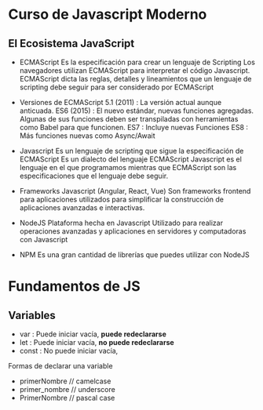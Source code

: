 # Curso de Javascript Moderno

## El Ecosistema JavaScript

- ECMAScript
	Es la especificación para crear un lenguaje de Scripting
	Los navegadores utilizan ECMAScript para interpretar el código Javascript.
	ECMAScript dicta las reglas, detalles y lineamientos que un lenguaje de scripting debe seguir para ser considerado por ECMAScript

- Versiones de ECMAScript
5.1 (2011)  : La versión actual aunque anticuada.
ES6 (2015) : El nuevo estándar, nuevas funciones agregadas. Algunas de sus funciones deben ser transpiladas con herramientas como Babel para que funcionen.
ES7 : Incluye nuevas Funciones
ES8 : Más funciones nuevas como Async/Await

- Javascript
	Es un lenguaje de scripting que sigue la especificación de ECMAScript
	Es un dialecto del lenguaje ECMAScript
	Javascript es el lenguaje en el que programamos mientras que ECMAScript son las especificaciones que el lenguaje debe seguir.

- Frameworks Javascript (Angular, React, Vue)
  Son frameworks frontend para aplicaciones utilizados para simplificar la construcción de aplicaciones avanzadas e interactivas.

- NodeJS
	Plataforma hecha en Javascript
	Utilizado para realizar operaciones avanzadas y aplicaciones en servidores y computadoras con Javascript

- NPM
  Es una gran cantidad de librerías que puedes utilizar con NodeJS

# Fundamentos de JS

## Variables

- var : Puede iniciar vacía, **puede redeclararse**
- let : Puede iniciar vacía, **no puede redeclararse**
- const : No puede iniciar vacía, 

Formas de declarar una variable

- primerNombre // camelcase
- primer_nombre // underscore
- PrimerNombre // pascal case
<!--stackedit_data:
eyJoaXN0b3J5IjpbMTU2NTk1MTMxMywtMTE2MzQ5MjI5NCw5MD
kyMDczOSwtMTA3NjI2NDYwOSwxNzM1ODIyMjk0LC00MDE0ODU4
MzBdfQ==
-->